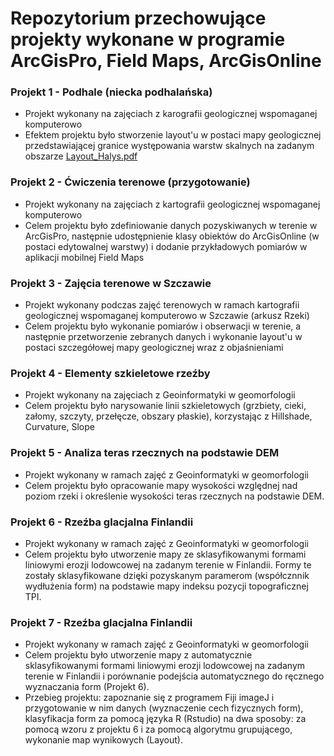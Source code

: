 # Repozytorium przechowujące projekty wykonane w programie ArcGisPro, Field Maps, ArcGisOnline
### Projekt 1 - Podhale (niecka podhalańska)
- Projekt wykonany na zajęciach z karografii geologicznej wspomaganej komputerowo
- Efektem projektu było stworzenie layout'u w postaci mapy geologicznej przedstawiającej granice występowania warstw skalnych na zadanym obszarze
[Layout_Halys.pdf](https://github.com/filiphalys02/ArcGisPro-Projects/files/11888009/Layout_Halys.pdf)

### Projekt 2 - Ćwiczenia terenowe (przygotowanie) 
- Projekt wykonany na zajęciach z kartografii geologicznej wspomaganej komputerowo
- Celem projektu było zdefiniowanie danych pozyskiwanych w terenie w ArcGisPro, następnie udostępnienie klasy obiektów do ArcGisOnline (w postaci 
  edytowalnej warstwy) i dodanie przykładowych pomiarów w aplikacji mobilnej Field Maps

### Projekt 3 - Zajęcia terenowe w Szczawie
- Projekt wykonany podczas zajęć terenowych w ramach kartografii geologicznej wspomaganej komputerowo w Szczawie (arkusz Rzeki)
- Celem projektu było wykonanie pomiarów i obserwacji w terenie, a następnie przetworzenie zebranych danych i wykonanie layout'u w postaci 
  szczegółowej mapy geologicznej wraz z objaśnieniami

### Projekt 4 - Elementy szkieletowe rzeźby
- Projekt wykonany na zajęciach z Geoinformatyki w geomorfologii
- Celem projektu było narysowanie linii szkieletowych (grzbiety, cieki, załomy, szczyty, przełęcze, obszary płaskie), korzystając z Hillshade, Curvature, Slope

### Projekt 5 - Analiza teras rzecznych na podstawie DEM
- Projekt wykonany w ramach zajęć z Geoinformatyki w geomorfologii
- Celem projektu było opracowanie mapy wysokości względnej nad poziom rzeki i określenie wysokości teras rzecznych na podstawie DEM.

### Projekt 6 - Rzeźba glacjalna Finlandii
- Projekt wykonany w ramach zajęć z Geoinformatyki w geomorfologii
- Celem projektu było utworzenie mapy ze sklasyfikowanymi formami liniowymi erozji lodowcowej na zadanym terenie w Finlandii. Formy te zostały sklasyfikowane dzięki pozyskanym paramerom (współcznnik wydłużenia form) na podstawie mapy indeksu pozycji topograficznej TPI.

### Projekt 7 - Rzeźba glacjalna Finlandii
- Projekt wykonany w ramach zajęć z Geoinformatyki w geomorfologii
- Celem projektu było utworzenie mapy z automatycznie sklasyfikowanymi formami liniowymi erozji lodowcowej na zadanym terenie w Finlandii i porównanie podejścia automatycznego do ręcznego wyznaczania form (Projekt 6).
- Przebieg projektu: zapoznanie się z programem Fiji imageJ i przygotowanie w nim danych (wyznaczenie cech fizycznych form), klasyfikacja form za pomocą języka R (Rstudio) na dwa sposoby: za pomocą wzoru z projektu 6 i za pomocą algorytmu grupującego, wykonanie map wynikowych (Layout).
